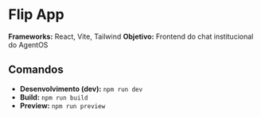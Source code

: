 # Flip App

**Frameworks:** React, Vite, Tailwind
**Objetivo:** Frontend do chat institucional do AgentOS

## Comandos

-   **Desenvolvimento (dev):** `npm run dev`
-   **Build:** `npm run build`
-   **Preview:** `npm run preview`
